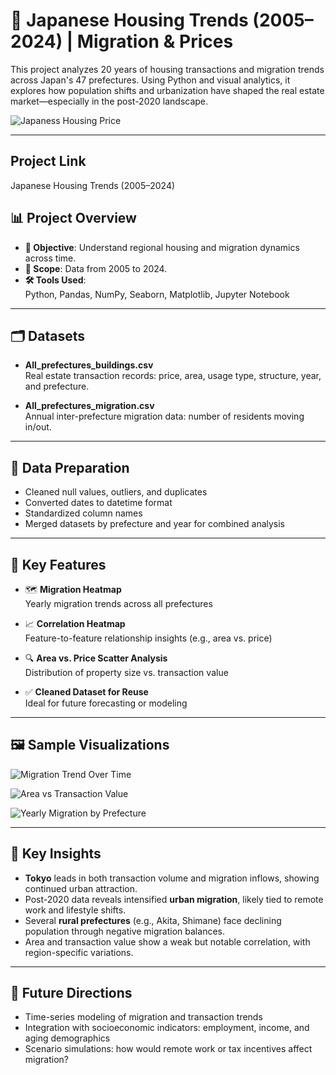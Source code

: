 # 🏡 Japanese Housing Trends (2005–2024) | Migration & Prices

This project analyzes 20 years of housing transactions and migration trends across Japan's 47 prefectures. Using Python and visual analytics, it explores how population shifts and urbanization have shaped the real estate market—especially in the post-2020 landscape.

![Japaness Housing Price ](https://github.com/user-attachments/assets/4ac59ab3-adc5-4c18-9fb0-76f0f665f1a2)

---
## Project Link
Japanese Housing Trends (2005–2024)

## 📊 Project Overview

- **🎯 Objective**: Understand regional housing and migration dynamics across time.
- **📅 Scope**: Data from 2005 to 2024.
- **🛠️ Tools Used**:  
  Python, Pandas, NumPy, Seaborn, Matplotlib, Jupyter Notebook

---

## 🗂️ Datasets

- **All_prefectures_buildings.csv**  
  Real estate transaction records: price, area, usage type, structure, year, and prefecture.

- **All_prefectures_migration.csv**  
  Annual inter-prefecture migration data: number of residents moving in/out.

---

## 🧹 Data Preparation

- Cleaned null values, outliers, and duplicates
- Converted dates to datetime format
- Standardized column names
- Merged datasets by prefecture and year for combined analysis

---

## 📌 Key Features

- 🗺️ **Migration Heatmap**  
  Yearly migration trends across all prefectures

- 📈 **Correlation Heatmap**  
  Feature-to-feature relationship insights (e.g., area vs. price)

- 🔍 **Area vs. Price Scatter Analysis**  
  Distribution of property size vs. transaction value

- ✅ **Cleaned Dataset for Reuse**  
  Ideal for future forecasting or modeling

---

## 🖼️ Sample Visualizations

![Migration Trend Over Time ](https://github.com/user-attachments/assets/33ce6dae-54d1-437c-8f50-e7f2f41e1c08)

![Area vs  Transaction Value](https://github.com/user-attachments/assets/fcbf158c-91b1-46ec-ab6a-4b608f2452e7)


![Yearly Migration by Prefecture](https://github.com/user-attachments/assets/7b570ca5-0048-46c8-8c92-5cda3ae5e89f)

---

## 🧠 Key Insights

- **Tokyo** leads in both transaction volume and migration inflows, showing continued urban attraction.
- Post-2020 data reveals intensified **urban migration**, likely tied to remote work and lifestyle shifts.
- Several **rural prefectures** (e.g., Akita, Shimane) face declining population through negative migration balances.
- Area and transaction value show a weak but notable correlation, with region-specific variations.

---

## 🔮 Future Directions

- Time-series modeling of migration and transaction trends
- Integration with socioeconomic indicators: employment, income, and aging demographics
- Scenario simulations: how would remote work or tax incentives affect migration?



